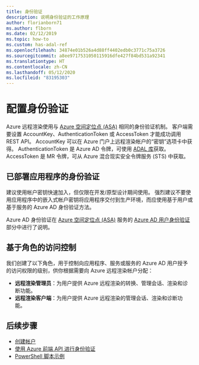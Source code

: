```yaml
---
title: 身份验证
description: 说明身份验证的工作原理
author: florianborn71
ms.author: flborn
ms.date: 02/12/2019
ms.topic: how-to
ms.custom: has-adal-ref
ms.openlocfilehash: 34874e01b526a4d88ff4402edb0c3771c75a3726
ms.sourcegitcommit: a8ee9717531050115916dfe427f84bd531a92341
ms.translationtype: HT
ms.contentlocale: zh-CN
ms.lasthandoff: 05/12/2020
ms.locfileid: "83195303"
---
```

# <a name="configure-authentication"></a>配置身份验证

Azure 远程渲染使用与 [Azure 空间定位点 (ASA)](https://docs.microsoft.com/azure/spatial-anchors/concepts/authentication?tabs=csharp) 相同的身份验证机制。 客户端需要设置 AccountKey、AuthenticationToken 或 AccessToken 才能成功调用 REST API。 AccountKey 可以在 Azure 门户上远程渲染帐户的“密钥”选项卡中获得。 AuthenticationToken 是 Azure AD 令牌，可使用 [ADAL 库](https://docs.microsoft.com/azure/active-directory/develop/active-directory-authentication-libraries)获取。 AccessToken 是 MR 令牌，可从 Azure 混合现实安全令牌服务 (STS) 中获取。

## <a name="authentication-for-deployed-applications"></a>已部署应用程序的身份验证

 建议使用帐户密钥快速加入，但仅限在开发/原型设计期间使用。 强烈建议不要使用应用程序中的嵌入式帐户密钥将应用程序交付到生产环境，而应使用基于用户或基于服务的 Azure AD 身份验证方法。

 Azure AD 身份验证在 [Azure 空间定位点 (ASA)](https://docs.microsoft.com/azure/spatial-anchors/) 服务的 [Azure AD 用户身份验证](https://docs.microsoft.com/azure/spatial-anchors/concepts/authentication?tabs=csharp#azure-ad-user-authentication)部分中进行了说明。

## <a name="role-based-access-control"></a>基于角色的访问控制

我们创建了以下角色，用于控制向应用程序、服务或服务的 Azure AD 用户授予的访问权限的级别，供你根据需要向 Azure 远程渲染帐户分配：

* **远程渲染管理员**：为用户提供 Azure 远程渲染的转换、管理会话、渲染和诊断功能。
* **远程渲染客户端**：为用户提供 Azure 远程渲染的管理会话、渲染和诊断功能。

## <a name="next-steps"></a>后续步骤

* [创建帐户](create-an-account.md)
* [使用 Azure 前端 API 进行身份验证](frontend-apis.md)
* [PowerShell 脚本示例](../samples/powershell-example-scripts.md)
